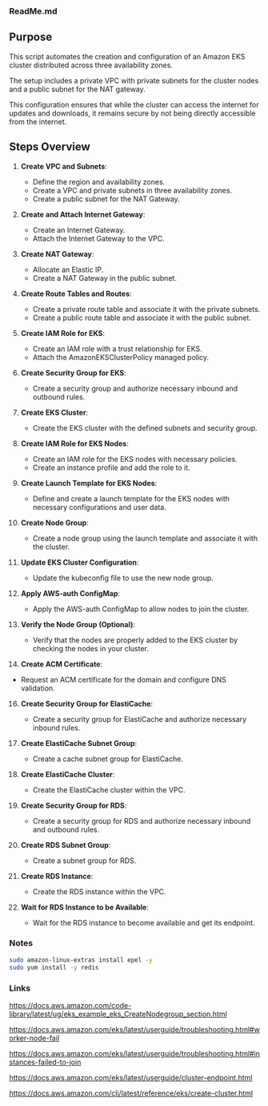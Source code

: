 ### ReadMe.md

## Purpose

This script automates the creation and configuration of an Amazon EKS cluster distributed across three availability zones. 

The setup includes a private VPC with private subnets for the cluster nodes and a public subnet for the NAT gateway. 

This configuration ensures that while the cluster can access the internet for updates and downloads, 
it remains secure by not being directly accessible from the internet.


## Steps Overview

1. **Create VPC and Subnets**:
    - Define the region and availability zones.
    - Create a VPC and private subnets in three availability zones.
    - Create a public subnet for the NAT Gateway.

2. **Create and Attach Internet Gateway**:
    - Create an Internet Gateway.
    - Attach the Internet Gateway to the VPC.

3. **Create NAT Gateway**:
    - Allocate an Elastic IP.
    - Create a NAT Gateway in the public subnet.

4. **Create Route Tables and Routes**:
    - Create a private route table and associate it with the private subnets.
    - Create a public route table and associate it with the public subnet.

5. **Create IAM Role for EKS**:
    - Create an IAM role with a trust relationship for EKS.
    - Attach the AmazonEKSClusterPolicy managed policy.

6. **Create Security Group for EKS**:
    - Create a security group and authorize necessary inbound and outbound rules.

7. **Create EKS Cluster**:
    - Create the EKS cluster with the defined subnets and security group.

8. **Create IAM Role for EKS Nodes**:
    - Create an IAM role for the EKS nodes with necessary policies.
    - Create an instance profile and add the role to it.

9. **Create Launch Template for EKS Nodes**:
    - Define and create a launch template for the EKS nodes with necessary configurations and user data.

10. **Create Node Group**:
    - Create a node group using the launch template and associate it with the cluster.

11. **Update EKS Cluster Configuration**:
    - Update the kubeconfig file to use the new node group.

12. **Apply AWS-auth ConfigMap**:
    - Apply the AWS-auth ConfigMap to allow nodes to join the cluster.

13. **Verify the Node Group (Optional)**:
    - Verify that the nodes are properly added to the EKS cluster by checking the nodes in your cluster.

14. **Create ACM Certificate**:
   - Request an ACM certificate for the domain and configure DNS validation.

16. **Create Security Group for ElastiCache**:
    - Create a security group for ElastiCache and authorize necessary inbound rules.
    
17. **Create ElastiCache Subnet Group**:
    - Create a cache subnet group for ElastiCache.

18. **Create ElastiCache Cluster**:
    - Create the ElastiCache cluster within the VPC.

19. **Create Security Group for RDS**:
    - Create a security group for RDS and authorize necessary inbound and outbound rules.

20. **Create RDS Subnet Group**:
    - Create a subnet group for RDS.

21. **Create RDS Instance**:
    - Create the RDS instance within the VPC.

22. **Wait for RDS Instance to be Available**:
    - Wait for the RDS instance to become available and get its endpoint.


### Notes

```bash
sudo amazon-linux-extras install epel -y
sudo yum install -y redis
```

### Links

https://docs.aws.amazon.com/code-library/latest/ug/eks_example_eks_CreateNodegroup_section.html

https://docs.aws.amazon.com/eks/latest/userguide/troubleshooting.html#worker-node-fail

https://docs.aws.amazon.com/eks/latest/userguide/troubleshooting.html#instances-failed-to-join

https://docs.aws.amazon.com/eks/latest/userguide/cluster-endpoint.html

https://docs.aws.amazon.com/cli/latest/reference/eks/create-cluster.html
